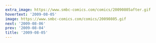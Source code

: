 ```yaml
---
extra_image: https://www.smbc-comics.com/comics/20090805after.gif
hovertext: '2009-08-05'
image: https://www.smbc-comics.com/comics/20090805.gif
next: '2009-08-06'
prev: '2009-08-04'
title: '2009-08-05'
---
```

